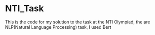 # NTI_Task
This is the code for my solution to the task at the NTI Olympiad, the are NLP(Natural Language Processing) task, I used Bert 
